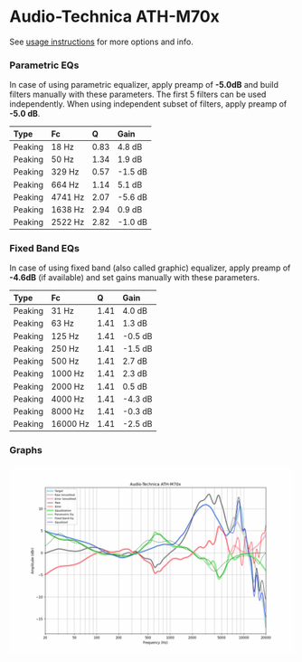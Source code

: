 # Audio-Technica ATH-M70x
See [usage instructions](https://github.com/jaakkopasanen/AutoEq#usage) for more options and info.

### Parametric EQs
In case of using parametric equalizer, apply preamp of **-5.0dB** and build filters manually
with these parameters. The first 5 filters can be used independently.
When using independent subset of filters, apply preamp of **-5.0 dB**.

| Type    | Fc      |    Q | Gain    |
|:--------|:--------|:-----|:--------|
| Peaking | 18 Hz   | 0.83 | 4.8 dB  |
| Peaking | 50 Hz   | 1.34 | 1.9 dB  |
| Peaking | 329 Hz  | 0.57 | -1.5 dB |
| Peaking | 664 Hz  | 1.14 | 5.1 dB  |
| Peaking | 4741 Hz | 2.07 | -5.6 dB |
| Peaking | 1638 Hz | 2.94 | 0.9 dB  |
| Peaking | 2522 Hz | 2.82 | -1.0 dB |

### Fixed Band EQs
In case of using fixed band (also called graphic) equalizer, apply preamp of **-4.6dB**
(if available) and set gains manually with these parameters.

| Type    | Fc       |    Q | Gain    |
|:--------|:---------|:-----|:--------|
| Peaking | 31 Hz    | 1.41 | 4.0 dB  |
| Peaking | 63 Hz    | 1.41 | 1.3 dB  |
| Peaking | 125 Hz   | 1.41 | -0.5 dB |
| Peaking | 250 Hz   | 1.41 | -1.5 dB |
| Peaking | 500 Hz   | 1.41 | 2.7 dB  |
| Peaking | 1000 Hz  | 1.41 | 2.3 dB  |
| Peaking | 2000 Hz  | 1.41 | 0.5 dB  |
| Peaking | 4000 Hz  | 1.41 | -4.3 dB |
| Peaking | 8000 Hz  | 1.41 | -0.3 dB |
| Peaking | 16000 Hz | 1.41 | -2.5 dB |

### Graphs
![](./Audio-Technica%20ATH-M70x.png)